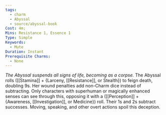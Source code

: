 ```yaml
---
tags:
  - charm
  - Abyssal
  - source/abyssal-book
Cost: 4m; 
Mins: Resistance 1, Essence 1
Type: Simple
Keywords:
  - Mute
Duration: Instant
Prerequisite Charms:
  - None
---
```

*The Abyssal suspends all signs of life, becoming as a corpse.*
The Abyssal rolls ([[Stamina]] + {Larceny, [[Resistance]], or Stealth}) to feign death, doubling 9s. Her wound penalties add non-Charm dice instead of subtracting. Only characters with superhuman or magically enhanced senses can see through this, opposing it with a ([[Perception]] + {Awareness, [[Investigation]], or Medicine}) roll. Their 1s and 2s subtract successes. Moving, speaking, and other overt actions spoil this deception.